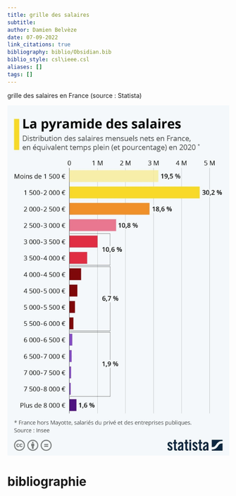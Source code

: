```yaml
---
title: grille des salaires
subtitle:
author: Damien Belvèze
date: 07-09-2022
link_citations: true
bibliography: biblio/Obsidian.bib
biblio_style: csl\ieee.csl
aliases: []
tags: []
---
```


grille des salaires en France (source : Statista)

![](images/pyramide_salaires.jpg)





# bibliographie

